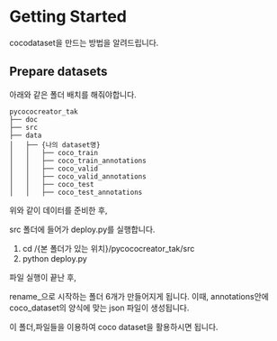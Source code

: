 # Getting Started
cocodataset을 만드는 방법을 알려드립니다.

## Prepare datasets

아래와 같은 폴더 배치를 해줘야합니다.

```
pycococreator_tak
├── doc
├── src
├── data
│   ├── {나의 dataset명}
│   │   ├── coco_train
│   │   ├── coco_train_annotations
│   │   ├── coco_valid
│   │   ├── coco_valid_annotations
│   │   ├── coco_test
│   │   ├── coco_test_annotations

```

위와 같이 데이터를 준비한 후, 

src 폴더에 들어가 deploy.py를 실행합니다.

1. cd /{본 폴더가 있는 위치}/pycococreator_tak/src
2. python deploy.py

파일 실행이 끝난 후,

rename_으로 시작하는 폴더 6개가 만들어지게 됩니다.
이때, annotations안에 coco_dataset의 양식에 맞는 json 파일이 생성됩니다.

이 폴더,파일들을 이용하여 coco dataset을 활용하시면 됩니다. 